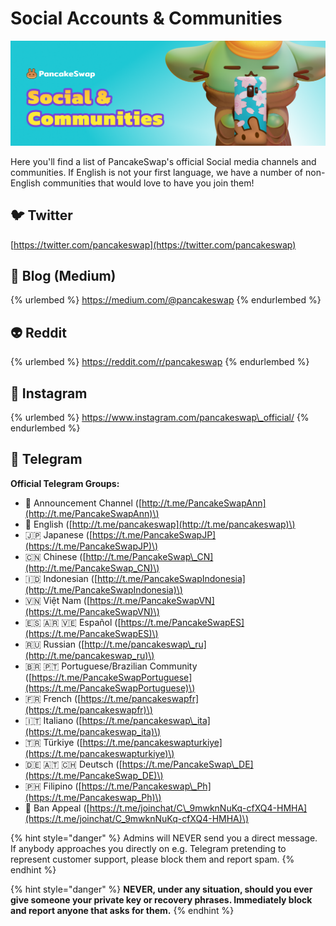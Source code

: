 # Social Accounts & Communities

![](../.gitbook/assets/docs-masthead-22-.png)

Here you'll find a list of PancakeSwap's official Social media channels and communities. If English is not your first language, we have a number of non-English communities that would love to have you join them!

## 🐦 Twitter

[https://twitter.com/pancakeswap](https://twitter.com/pancakeswap)

## 📰 Blog \(Medium\)

{% urlembed %}
https://medium.com/@pancakeswap
{% endurlembed %}


## 👽 Reddit

{% urlembed %}
https://reddit.com/r/pancakeswap
{% endurlembed %}

## 🤳 Instagram

{% urlembed %}
https://www.instagram.com/pancakeswap\_official/
{% endurlembed %}

## 💬 Telegram

**Official Telegram Groups:**

* 📣 Announcement Channel \([http://t.me/PancakeSwapAnn](http://t.me/PancakeSwapAnn)\) 
* 🥞 English \([http://t.me/pancakeswap](http://t.me/pancakeswap)\) 
* 🇯🇵 Japanese \([https://t.me/PancakeSwapJP](https://t.me/PancakeSwapJP)\)
* 🇨🇳 Chinese \([http://t.me/PancakeSwap\_CN](http://t.me/PancakeSwap_CN)\) 
* 🇮🇩 Indonesian \([http://t.me/PancakeSwapIndonesia](http://t.me/PancakeSwapIndonesia)\) 
* 🇻🇳 Việt Nam \([https://t.me/PancakeSwapVN](https://t.me/PancakeSwapVN)\) 
* 🇪🇸 🇦🇷 🇻🇪 Español \([https://t.me/PancakeSwapES](https://t.me/PancakeSwapES)\) 
* 🇷🇺 Russian \([http://t.me/pancakeswap\_ru](http://t.me/pancakeswap_ru)\) 
* 🇧🇷 🇵🇹 Portuguese/Brazilian Community \([https://t.me/PancakeSwapPortuguese](https://t.me/PancakeSwapPortuguese)\)
* 🇫🇷 French \([https://t.me/pancakeswapfr](https://t.me/pancakeswapfr)\) 
* 🇮🇹 Italiano \([https://t.me/pancakeswap\_ita](https://t.me/pancakeswap_ita)\) 
* 🇹🇷 Türkiye \([https://t.me/pancakeswapturkiye](https://t.me/pancakeswapturkiye)\) 
* 🇩🇪 🇦🇹 🇨🇭 Deutsch \([https://t.me/PancakeSwap\_DE](https://t.me/PancakeSwap_DE)\)
* 🇵🇭 Filipino \([https://t.me/Pancakeswap\_Ph](https://t.me/Pancakeswap_Ph)\)
* 😤 Ban Appeal \([https://t.me/joinchat/C\_9mwknNuKq-cfXQ4-HMHA](https://t.me/joinchat/C_9mwknNuKq-cfXQ4-HMHA)\)

{% hint style="danger" %}
Admins will NEVER send you a direct message. If anybody approaches you directly on e.g. Telegram pretending to represent customer support, please block them and report spam.
{% endhint %}

{% hint style="danger" %}
**NEVER, under any situation, should you ever give someone your private key or recovery phrases. Immediately block and report anyone that asks for them.**
{% endhint %}

